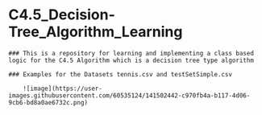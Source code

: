 # C4.5_Decision-Tree_Algorithm_Learning

    ### This is a repository for learning and implementing a class based logic for the C4.5 Algorithm which is a decision tree type algorithm

    ### Examples for the Datasets tennis.csv and testSetSimple.csv

        ![image](https://user-images.githubusercontent.com/60535124/141502442-c970fb4a-b117-4d06-9cb6-bd8a0ae6732c.png)
